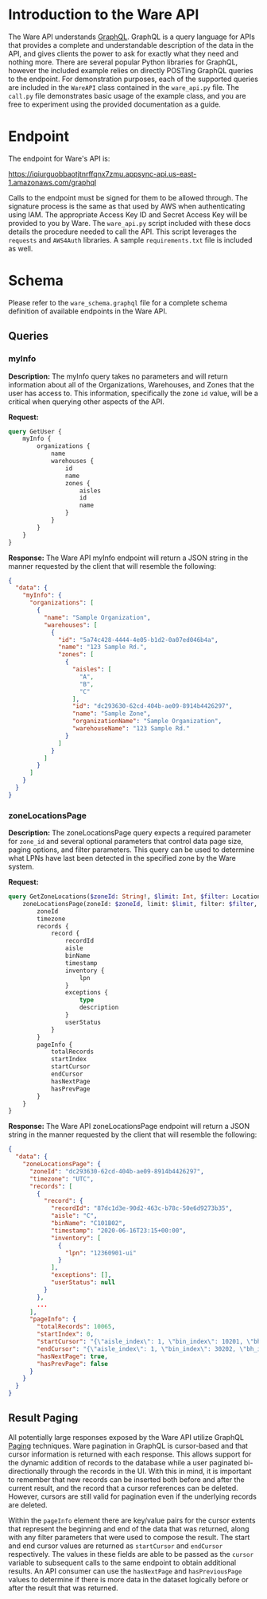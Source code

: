# Introduction to the Ware API

The Ware API understands [GraphQL](https://graphql.org/). GraphQL is a query language for APIs that provides a complete
and understandable description of the data in the API, and gives clients the power to ask for exactly what they need and
nothing more. There are several popular Python libraries for GraphQL, however the included example relies on directly
POSTing GraphQL queries to the endpoint. For demonstration purposes, each of the supported queries are included in
the `WareAPI` class contained in the `ware_api.py` file. The `call.py`
file demonstrates basic usage of the example class, and you are free to experiment using the provided documentation as a
guide.

# Endpoint

The endpoint for Ware's API is:

https://iqiurguobbaotjtnrffqnx7zmu.appsync-api.us-east-1.amazonaws.com/graphql

Calls to the endpoint must be signed for them to be allowed through. The signature process is the same as that used by
AWS when authenticating using IAM. The appropriate Access Key ID and Secret Access Key will be provided to you by Ware.
The `ware_api.py` script included with these docs details the procedure needed to call the API. This script leverages
the `requests` and `AWS4Auth` libraries. A sample `requirements.txt` file is included as well.

# Schema

Please refer to the `ware_schema.graphql` file for a complete schema definition of available endpoints in the Ware API.

## Queries

### myInfo

**Description:**
The myInfo query takes no parameters and will return information about all of the Organizations, Warehouses, and Zones
that the user has access to. This information, specifically the zone `id` value, will be a critical when querying other
aspects of the API.

**Request:**

```graphql
query GetUser {
    myInfo {
        organizations {
            name
            warehouses {
                id
                name
                zones {
                    aisles
                    id
                    name
                }
            }
        }
    }
}
```

**Response:**
The Ware API myInfo endpoint will return a JSON string in the manner requested by the client that will resemble the
following:

```json
{
  "data": {
    "myInfo": {
      "organizations": [
        {
          "name": "Sample Organization",
          "warehouses": [
            {
              "id": "5a74c428-4444-4e05-b1d2-0a07ed046b4a",
              "name": "123 Sample Rd.",
              "zones": [
                {
                  "aisles": [
                    "A",
                    "B",
                    "C"
                  ],
                  "id": "dc293630-62cd-404b-ae09-8914b4426297",
                  "name": "Sample Zone",
                  "organizationName": "Sample Organization",
                  "warehouseName": "123 Sample Rd."
                }
              ]
            }
          ]
        }
      ]
    }
  }
}
```

### zoneLocationsPage

**Description:**
The zoneLocationsPage query expects a required parameter for `zone_id` and several optional parameters that control data
page size, paging options, and filter parameters. This query can be used to determine what LPNs have last been detected
in the specified zone by the Ware system.

**Request:**

```graphql
query GetZoneLocations($zoneId: String!, $limit: Int, $filter: LocationFilter, $cursor: String, $page: Pagination) {
    zoneLocationsPage(zoneId: $zoneId, limit: $limit, filter: $filter, cursor: $cursor, paginate: $page) {
        zoneId
        timezone
        records {
            record {
                recordId
                aisle
                binName
                timestamp
                inventory {
                    lpn
                }
                exceptions {
                    type
                    description
                }
                userStatus
            }
        }
        pageInfo {
            totalRecords
            startIndex
            startCursor
            endCursor
            hasNextPage
            hasPrevPage
        }
    }
}
```

**Response:**
The Ware API zoneLocationsPage endpoint will return a JSON string in the manner requested by the client that will
resemble the following:

```json
{
  "data": {
    "zoneLocationsPage": {
      "zoneId": "dc293630-62cd-404b-ae09-8914b4426297",
      "timezone": "UTC",
      "records": [
        {
          "record": {
            "recordId": "87dc1d3e-90d2-463c-b78c-50e6d9273b35",
            "aisle": "C",
            "binName": "C101B02",
            "timestamp": "2020-06-16T23:15+00:00",
            "inventory": [
              {
                "lpn": "12360901-ui"
              }
            ],
            "exceptions": [],
            "userStatus": null
          }
        },
        ...
      ],
      "pageInfo": {
        "totalRecords": 10065,
        "startIndex": 0,
        "startCursor": "{\"aisle_index\": 1, \"bin_index\": 10201, \"bh_id\": \"96eb1fe9-27ba-42c6-b7dc-486a3f2bfdd4\", \"filter\": {\"location_name\": null, \"aisle_start\": null, \"aisle_end\": null, \"occupancy\": null, \"status_filter\": []}}",
        "endCursor": "{\"aisle_index\": 1, \"bin_index\": 30202, \"bh_id\": \"7dc5ddc0-ca81-4bb7-9134-630cd1f8b00e\", \"filter\": {\"location_name\": null, \"aisle_start\": null, \"aisle_end\": null, \"occupancy\": null, \"status_filter\": []}}",
        "hasNextPage": true,
        "hasPrevPage": false
      }
    }
  }
}
```

## Result Paging

All potentially large responses exposed by the Ware API utilize GraphQL [Paging](https://graphql.org/learn/pagination/)
techniques. Ware pagination in GraphQL is cursor-based and that cursor information is returned with each response. This
allows support for the dynamic addition of records to the database while a user paginated bi-directionally through the
records in the UI. With this in mind, it is important to remember that new records can be inserted both before and after
the current result, and the record that a cursor references can be deleted. However, cursors are still valid for
pagination even if the underlying records are deleted.

Within the `pageInfo` element there are key/value pairs for the cursor extents that represent the beginning and end of
the data that was returned, along with any filter parameters that were used to compose the result. The start and end
cursor values are returned as `startCursor` and `endCursor` respectively. The values in these fields are able to be
passed as the `cursor` variable to subsequent calls to the same endpoint to obtain additional results. An API consumer
can use the `hasNextPage` and `hasPreviousPage` values to determine if there is more data in the dataset logically
before or after the result that was returned.


